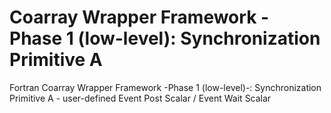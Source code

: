 # Coarray Wrapper Framework - Phase 1 (low-level): Synchronization Primitive A
Fortran Coarray Wrapper Framework -Phase 1 (low-level)-: Synchronization Primitive A - user-defined Event Post Scalar / Event Wait Scalar
